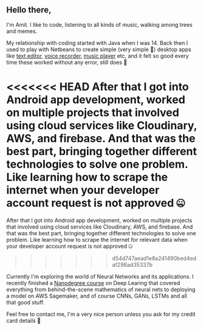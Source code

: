 ## Hello there,

I'm Amit. I like to code, listening to all kinds of music, walking among trees and memes.

My relationship with coding started with Java when I was 14. Back then I used to play with Netbeans to create simple (very simple 🤣) desktop apps like [text editor](https://github.com/singh-95/JEditor), [voice recorder](https://github.com/singh-95/Voice_Recorder_2_3), [music player](https://github.com/singh-95/JavaFX-Audio-Player) etc, and it felt so good every time these worked without any error, still does 🙂

<<<<<<< HEAD
After that I got into Android app development, worked on multiple projects that involved using cloud services like Cloudinary, AWS, and firebase. And that was the best part, bringing together different technologies to solve one problem. Like learning how to scrape the internet when your developer account request is not approved 🤐
=======
After that I got into Android app development, worked on multiple projects that involved using cloud services like Cloudinary, AWS, and firebase. And that was the best part, bringing together different technologies to solve one problem. Like learning how to scrape the internet for relevant data when your developer account request is not approved 🤐
>>>>>>> d54d747aead1e8a241490bed4edaf298ad35337b

Currently I'm exploring the world of Neural Networks and its applications. I recently finished a [Nanodegree course](https://graduation.udacity.com/confirm/AHN9KA6K) on Deep Learing that covered everything from behind-the-scene mathematics of neural nets to deploying a model on AWS Sagemaker, and of course CNNs, GANs, LSTMs and all that good stuff.

Feel free to contact me, I'm a very nice person unless you ask for my credit card details 🤪
